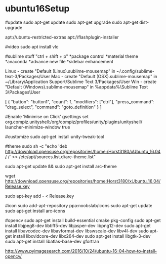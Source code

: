 # ubuntu16Setup

#update
sudo apt-get update
sudo apt-get upgrade
sudo apt-get dist-upgrade

apt://ubuntu-restricted-extras
apt://flashplugin-installer

#video
sudo apt install vlc

#sublime stuff
"ctrl + shift + p"
*package control
*material theme
*anaconda
*advance new file
*sidebar enhancement

Linux - create "Default (Linux).sublime-mousemap" in ~/.config/sublime-text-3/Packages/User
Mac - create "Default (OSX).sublime-mousemap" in ~/Library/Application Support/Sublime Text 3/Packages/User
Win - create "Default (Windows).sublime-mousemap" in %appdata%\Sublime Text 3\Packages\User

[
    {
        "button": "button1", 
        "count": 1, 
        "modifiers": ["ctrl"],
        "press_command": "drag_select",
        "command": "goto_definition"
    }
]


#Enable ‘Minimise on Click’
gsettings set org.compiz.unityshell:/org/compiz/profiles/unity/plugins/unityshell/ launcher-minimize-window true

#customize
sudo apt-get install unity-tweak-tool

#theme
sudo sh -c "echo 'deb http://download.opensuse.org/repositories/home:/Horst3180/xUbuntu_16.04/ /' >> /etc/apt/sources.list.d/arc-theme.list"

sudo apt-get update && sudo apt-get install arc-theme

wget http://download.opensuse.org/repositories/home:Horst3180/xUbuntu_16.04/Release.key

sudo apt-key add - < Release.key

#icon
sudo add-apt-repository ppa:noobslab/icons
sudo apt-get update
sudo apt-get install arc-icons


#opencv
sudo apt-get install build-essential cmake pkg-config
sudo apt-get install libjpeg8-dev libtiff5-dev libjasper-dev libpng12-dev
sudo apt-get install libavcodec-dev libavformat-dev libswscale-dev libv4l-dev
sudo apt-get install libxvidcore-dev libx264-dev
sudo apt-get install libgtk-3-dev
sudo apt-get install libatlas-base-dev gfortran

http://www.pyimagesearch.com/2016/10/24/ubuntu-16-04-how-to-install-opencv/
